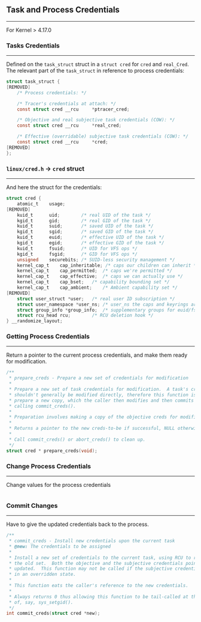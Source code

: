 ## Task and Process Credentials
---
For Kernel > 4.17.0

### Tasks Credentials
---
Defined on the `task_struct` struct in a `struct cred` for `cred` and `real_Cred`. The relevant part of the `task_struct` in reference to process credentials:
```c
struct task_struct {
[REMOVED]
	/* Process credentials: */

	/* Tracer's credentials at attach: */
	const struct cred __rcu		*ptracer_cred;

	/* Objective and real subjective task credentials (COW): */
	const struct cred __rcu		*real_cred;

	/* Effective (overridable) subjective task credentials (COW): */
	const struct cred __rcu		*cred;
[REMOVED]
};
```
### `linux/cred.h` -> `cred` struct
---
And here the struct for the credentials:
```c
struct cred {
	atomic_t	usage;
[REMOVED]
	kuid_t		uid;		/* real UID of the task */
	kgid_t		gid;		/* real GID of the task */
	kuid_t		suid;		/* saved UID of the task */
	kgid_t		sgid;		/* saved GID of the task */
	kuid_t		euid;		/* effective UID of the task */
	kgid_t		egid;		/* effective GID of the task */
	kuid_t		fsuid;		/* UID for VFS ops */
	kgid_t		fsgid;		/* GID for VFS ops */
	unsigned	securebits;	/* SUID-less security management */
	kernel_cap_t	cap_inheritable; /* caps our children can inherit */
	kernel_cap_t	cap_permitted;	/* caps we're permitted */
	kernel_cap_t	cap_effective;	/* caps we can actually use */
	kernel_cap_t	cap_bset;	/* capability bounding set */
	kernel_cap_t	cap_ambient;	/* Ambient capability set */
[REMOVED]
	struct user_struct *user;	/* real user ID subscription */
	struct user_namespace *user_ns; /* user_ns the caps and keyrings are relative to. */
	struct group_info *group_info;	/* supplementary groups for euid/fsgid */
	struct rcu_head	rcu;		/* RCU deletion hook */
} __randomize_layout;
```
### Getting Process Credentials
---
Return a pointer to the current process credentials, and make them ready for modification.
```c
/**
 * prepare_creds - Prepare a new set of credentials for modification
 *
 * Prepare a new set of task credentials for modification.  A task's creds
 * shouldn't generally be modified directly, therefore this function is used to
 * prepare a new copy, which the caller then modifies and then commits by
 * calling commit_creds().
 *
 * Preparation involves making a copy of the objective creds for modification.
 *
 * Returns a pointer to the new creds-to-be if successful, NULL otherwise.
 *
 * Call commit_creds() or abort_creds() to clean up.
 */
struct cred * prepare_creds(void);
```
### Change Process Credentials
---
Change values for the process credentials
```c

```

### Commit Changes
---
Have to give the updated credentials back to the process.
```c
/**
 * commit_creds - Install new credentials upon the current task
 * @new: The credentials to be assigned
 *
 * Install a new set of credentials to the current task, using RCU to replace
 * the old set.  Both the objective and the subjective credentials pointers are
 * updated.  This function may not be called if the subjective credentials are
 * in an overridden state.
 *
 * This function eats the caller's reference to the new credentials.
 *
 * Always returns 0 thus allowing this function to be tail-called at the end
 * of, say, sys_setgid().
 */
int commit_creds(struct cred *new);
```
